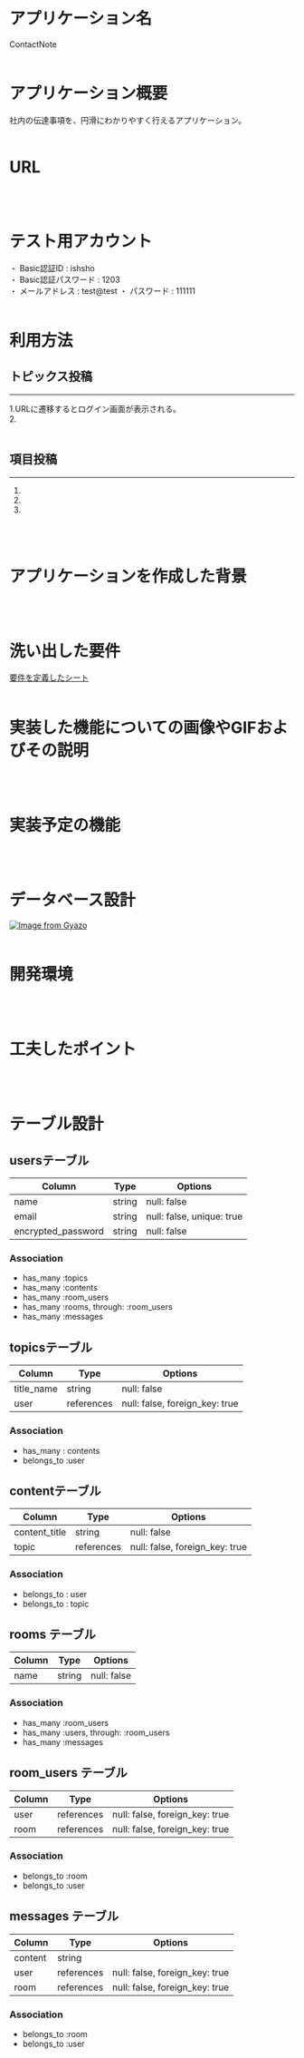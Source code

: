 # アプリケーション名
ContactNote
</br>
</br>

# アプリケーション概要
社内の伝達事項を、円滑にわかりやすく行えるアプリケーション。
</br>
</br>

# URL

</br>
</br>

# テスト用アカウント
・ Basic認証ID : ishsho  
・ Basic認証パスワード : 1203  
・ メールアドレス : test@test
・ パスワード : 111111
</br>
</br>

# 利用方法
トピックス投稿
---
___
1.URLに遷移するとログイン画面が表示される。  
2.
</br>
</br>

項目投稿
---
___
1.  
2. 
3.  
</br>
</br>

# アプリケーションを作成した背景

</br>
</br>

# 洗い出した要件
[要件を定義したシート](https://docs.google.com/spreadsheets/d/1hPcdfzZ0Nhv3sjtiWoG7QFnbUg65fBB31BzNE2ETZWc/edit#gid=982722306)
</br>
</br>

# 実装した機能についての画像やGIFおよびその説明

</br>
</br>

# 実装予定の機能

</br>
</br>

# データベース設計
[![Image from Gyazo](https://i.gyazo.com/73b66506372832e2adb428dd34f9de93.png)](https://gyazo.com/73b66506372832e2adb428dd34f9de93)
</br>
</br>

# 開発環境

</br>
</br>

# 工夫したポイント

</br>
</br>

# テーブル設計

## usersテーブル

| Column                |  Type      |  Options                    |
|-----------------------|------------|-----------------------------|
| name                  | string     | null: false                 |
| email                 | string     | null: false, unique: true   |
| encrypted_password    | string     | null: false                 |

### Association

- has_many :topics
- has_many :contents
- has_many :room_users
- has_many :rooms, through: :room_users
- has_many :messages



## topicsテーブル

| Column                |  Type      |  Options                       |
|-----------------------|------------|--------------------------------|
| title_name            | string     | null: false                    |
| user                  | references | null: false, foreign_key: true |

### Association

- has_many : contents
- belongs_to :user



## contentテーブル

| Column                |  Type      |  Options                       |
|-----------------------|------------|--------------------------------|
| content_title         | string     | null: false                    |
| topic                 | references | null: false, foreign_key: true |

### Association

- belongs_to : user
- belongs_to : topic



## rooms テーブル

| Column | Type   | Options     |
| ------ | ------ | ----------- |
| name   | string | null: false |

### Association

- has_many :room_users
- has_many :users, through: :room_users
- has_many :messages



## room_users テーブル

| Column | Type       | Options                        |
| ------ | ---------- | ------------------------------ |
| user   | references | null: false, foreign_key: true |
| room   | references | null: false, foreign_key: true |

### Association

- belongs_to :room
- belongs_to :user


## messages テーブル

| Column  | Type       | Options                        |
| ------- | ---------- | ------------------------------ |
| content | string     |                                |
| user    | references | null: false, foreign_key: true |
| room    | references | null: false, foreign_key: true |

### Association

- belongs_to :room
- belongs_to :user